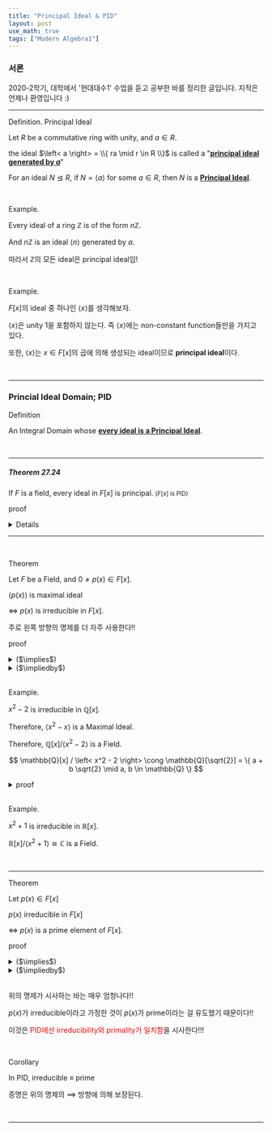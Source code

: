 ```yaml
---
title: "Principal Ideal & PID"
layout: post
use_math: true
tags: ["Modern Algebra1"]
---
```


### 서론
2020-2학기, 대학에서 '현대대수1' 수업을 듣고 공부한 바를 정리한 글입니다. 지적은 언제나 환영입니다 :)

<hr>

<span class="statement-title">Definition.</span> Principal Ideal<br>

<div class="statement" markdown="1">

Let $R$ be a commutative ring with unity, and $a \in R$.

the ideal $\left< a \right> = \\{ ra \mid r \in R \\}$ is called a "**<u>principal ideal generated by $a$</u>**"

For an ideal $N \trianglelefteq R$, if $N = \left< a \right>$ for some $a \in R$, then $N$ is a **<u>Principal Ideal</u>**.

</div>

<br>

<span class="statement-title">Example.</span><br>

Every ideal of a ring $\mathbb{Z}$ is of the form $n\mathbb{Z}$.

And $n\mathbb{Z}$ is an ideal $\left< n \right>$ generated by $a$.

따라서 $\mathbb{Z}$의 모든 ideal은 principal ideal임!

<br>

<span class="statement-title">Example.</span><br>

$F[x]$의 ideal 중 하나인 $\left< x \right>$를 생각해보자.

$\left< x \right>$은 unity $1$을 포함하지 않는다. 즉 $\left< x \right>$에는 non-constant function들만을 가지고 있다.

또한, $\left< x \right>$는 $x \in F[x]$의 곱에 의해 생성되는 ideal이므로 **principal ideal**이다.

<br>
<hr>

### Princial Ideal Domain; PID

<span class="statement-title">Definition</span><br>
<div class="statement" markdown="1">

An Integral Domain whose **<u>every ideal is a Principal Ideal</u>**.

</div>

<br>
<hr>

##### Theorem 27.24

<div class="statement" markdown="1">

If $F$ is a field, every ideal in $F[x]$ is principal. <small>($F[x]$ is PID)</small>

</div>

<span class="statement-title">proof</span><br>

<details>
<div class="math-statement" markdown="1">

Let $N \trianglelefteq F[x]$. 

**(Case 1)**

If $N = \\{ 0 \\}$, then $N = \left< 0 \right>$.


<br>

Supp. $N \ne 0$, and let $g(x) \ne 0 \in N$ with **<u>minimal degree</u>** in $N$.

**(Case 2)** $\deg g(x) = 0$

Then, $g(x) \in F$ is a constant function. 그리고 $N$이 group이므로 $N$은 상수함수들의 집합이다. 따라서 $N = \left< 1 \right>$

따라서 Ideal인 $N$에 대해 $1 \in N$이므로 앞에서 보인 정리에 의해 $N = F[x]$이다.

<div class="statement" markdown="1">

($N = F[x]$이라는게 말이 되나 근데??)

ㄴ Yes! 잘 생각해보니까 말이 된다. ideal $N$을 애초에 $F[x]$로 잡으면 $N = F[x]$가 된다.

Q. 그런데 $\left< 1 \right> = F[x]$인 걸까?

A. Principal Ideal인 $\left< 1 \right>$을 cyclic group의 notation과 헷갈린 것 같다.

$\left< 1 \right>$는

$$
\left< 1 \right> = \{ f(x) \cdot 1 \mid f(x) \in F[x] \}
$$

이므로 $\left< 1 \right> = F[x]$가 된다.

</div>

<br>

**(Case 3)** $\deg g(x) \ge 1$

let $\forall \; f(x) \in N$. 

then, by "Division Algorithm" $f(x) = g(x) q(x) + r(x)$ where $r(x) = 0$ or $\deg r(x) < \deg g(x)$.

$f(x), g(x) \in N$이므로 ideal $N$의 정의에 따라 $f(x) - g(x)q(x) = r(x) \in N$이다. <br>
($q(x) \in F[x]$에 대해 $N \cdot q(x) \subseteq N$이다. 따라서 $g(x) q(x) \in N$이다.)

$g(x)$는 정의상 $N$의 non-zero minimal degree elt이므로 $r(x) \in N$라면, $r(x) = 0$이 되어야 한다.

따라서 $f(x) = g(x) q(x)$이고, 이것은 $N = \left< g(x) \right>$를 의미한다.

</div>
</details>

<hr>
<br>

<span class="statement-title">Theorem </span><br>

<div class="statement" markdown="1">

Let $F$ be a Field, and $0 \ne p(x) \in F[x]$.

$\left< p(x) \right>$ is maximal ideal

$\iff$ $p(x)$ is irreducible in $F[x]$.

</div>

주로 왼쪽 방향의 명제를 더 자주 사용한다!!

<span class="statement-title">proof</span><br>
<details>
<summary>($\implies$)</summary>
<div class="math-statement" markdown="1">

Supp. $\left< p(x) \right>$ is a Maximal Ideal.

Assume that $p(x)$ is reducible, then

$\implies$ $p(x) = f(x)g(x)$ for some $f(x), g(x) \in F[x]$

$\implies$ $\left< p(x) \right> < \left< f(x) \right> \trianglelefteq F[x]$

Since $\left< p(x) \right>$ is a Maximal Ideal, $\left< f(x) \right> = F[x] = \left< 1 \right>$

Thus, $f(x) = 1$. This is contradict to our assumption of $p(x)$ is reducible.

$\therefore$ $p(x)$ is **irreducible**. $\blacksquare$

</div>
</details>

<details>
<summary>($\impliedby$)</summary>
<div class="math-statement" markdown="1">

Supp. $p(x)$ is irreducible.

(Goal) $\left< p(x) \right>$ is Maxiaml element.

Let assume there is a bigger ideal $\left< g(x) \right>$.

$$
\left< p(x) \right> < \left< g(x) \right> \trianglelefteq F[x]
$$

Then, $p(x) \in \left< g(x) \right>$.

This means $p(x) = g(x) \cdot h(x)$ for some $h(x) \in F[x]$.

Sine $p(x)$ is irreducible, $g(x)$ or $h(x)$ is an unit.

**(Case 1)** If $h(x)$ is an unit, then $p(x) = g(x)$.

This contradicts to $\left< p(x) \right> < \left< g(x) \right>$.

**(Case 2)** Therefore $g(x) = 1$, then this means $\left< g(x) \right> = \left< 1 \right> = F[x]$.

This means $\left< p(x) \right>$ is a Maximal Ideal. $\blacksquare$

</div>
</details>

<br>

<span class="statement-title">Example.</span><br>

$x^2 - 2$ is irreducible in $\mathbb{Q}[x]$.

Therefore, $\left< x^2 - x\right>$ is a Maximal Ideal.

Therefore, $\mathbb{Q}[x] / \left< x^2 - 2 \right>$ is a Field.

$$
\mathbb{Q}[x] / \left< x^2 - 2 \right> \cong \mathbb{Q}[\sqrt{2}] = \{ a + b \sqrt{2} \mid a, b \in \mathbb{Q} \}
$$

<details>
<summary>proof</summary>
<div class="math-statement" markdown="1">

Define an evaluation homomorphism $\phi_{\sqrt{2}}$

$$
\begin{aligned}
    \phi_{\sqrt{2}}: \mathbb{Q}[x] &\longrightarrow \mathbb{Q}[\sqrt{2}]\\
    f(x) &\longmapsto f(\sqrt{2})
\end{aligned}
$$

(1) $\phi_{\sqrt{2}}$ is a homomorphism.

생-략

(2) $\phi_{\sqrt{2}}$ is onto

for $a+b\sqrt{2} \in \mathbb{[\sqrt{2}]}$, there exist an inverse image.

for example $a+bx \in \mathbb{Q}[x]$ is one of it.

<br>

(Claim) $\ker \phi = \left< x^2 - 2 \right>$.

Since $(\sqrt{2})^2 - 2 = 0$, $\left< x^2 - 2 \right> \subseteq \ker \phi$

For $p(x) \in \ker \phi$, $p(\sqrt{2}) = 0$ and $p(-\sqrt{2}) = 0$.

And also $p(x)$ have rational coefficients, therefore $(x^2 - 2) \mid p(x)$.

This means $p(x) \in \left< x^2 - 2 \right>$.

$\implies$ $\ker \phi \subseteq \left< x^2 - 2 \right>$.

$\therefore \ker \phi = \left< x^2 - 2 \right>$.

By FHT, 

$$
\begin{aligned}
\mathbb{Q}[x] / \ker \phi &\cong \phi[\mathbb{Q}[x]] \\
\mathbb{Q}[x] / \left< x^2 - 2 \right> &\cong \mathbb{Q}[\sqrt{2}]
\end{aligned}
$$

$\blacksquare$
</div>
</details>

<br>

<span class="statement-title">Example.</span><br>

$x^2 + 1$ is irreducible in $\mathbb{R}[x]$.

$\mathbb{R}[x] / \left< x^2 + 1 \right> \cong \mathbb{C}$ is a Field.


<br>
<hr>

<span class="statement-title">Theorem</span><br>

<div class="statement" markdown="1">

Let $p(x) \in F[x]$

$p(x)$ irreducible in $F[x]$

$\iff$ $p(x)$ is a prime element of $F[x]$.

</div>

<span class="statement-title">proof</span><br>
<details>
<summary>($\implies$)</summary>
<div class="math-statement" markdown="1">

Let $p(x)$ be a irreducible in $F[x]$.

By Theorem above, $\left< p(x) \right>$ is a Maximal Ideal.

By [Theorem of Maximal Ideal]({{"2020/12/27/maximal-and-prime-ideal.html#maximal-ideal-implies-prime-ideal" | relative_url}}),  $\left< p(x) \right>$ is a Prime Ideal.

$\implies$ $p(x)$ is a Prime element.

<div class="statement" markdown="1">

(보충) [Thm 27.24]({{"2020/12/27/principal-ideal.html#theorem-2724" | relative_url}})에서 우리는 Field에서 유도되는 ideal은 모두 principal임을 보였다. 따라서 $F[x]$는 **<u>PID</u>**가 된다.

이때, PID에서 만족하는 성질 중 하나는 "Prime Ideals are generated by Prime elements"라는 것이다.<sup>[1](https://mathworld.wolfram.com/PrimeIdeal.html)</sup> 즉, $\left< p(x) \right>$가 Prime Ideal임을 확인한다면, $\left< p(x) \right>$를 생성하는 $p(x)$라는 Prime element가 있음을 알 수 있다.

그래서 사실 $\implies$ 방향 명제를 증명하는 과정에서 "Prime Ideals are generated by Prime elements" 명제를 증명할 필요가 있다.

<br>

<span class="statement-title">proof</span> "Every Principal Prime Ideal is generated by a Prime element"<br>

Let $F$ be a PID, and $I \trianglelefteq F$ be a Prime Ideal.

Since $I \in \textrm{PID} = F$, $I = \left< a \right>$ for some $a \in F$.

Since $I$ is a Prime Ideal,

if $nm \in I$, then $n \in I$ or $m \in I$.

<br>

(Check) $a \mid nm$ implies $a \mid n$ or $a \mid m$.

Let $nm \in I$, then $a \mid nm$ ($\because I = \left< a \right>$)

- if $n \in I$, then $a \mid n$.
- if $m \in I$, then $a \mid m$.

Therefore, $a$ is a Prime element, and Every Principal Prime Ideal is generated by a Prime element. $\blacksquare$

</div>

</div>
</details>

<details>
<summary>($\impliedby$)</summary>
<div class="math-statement" markdown="1">
In General, a Prime element is Irreducible. [Theorem]({{"2020/12/27/Prime-Irreducible-Element.html#theorem-prime---irreducible" | relative_url}})
</div>
</details>

<br>

위의 명제가 시사하는 바는 매우 엄청나다!!

$p(x)$가 irreducible이라고 가정한 것이 $p(x)$가 prime이라는 걸 유도했기 때문이다!!

이것은 <span style="color:red">PID에선 irreducibility와 primality가 일치함</span>을 시사한다!!!

<br>

<span class="statement-title">Corollary</span><br>

<div class="statement" markdown="1">

In PID, irreducible $\equiv$ prime

</div>

증명은 위의 명제의 $\implies$ 방향에 의해 보장된다.

<br>
<hr>

